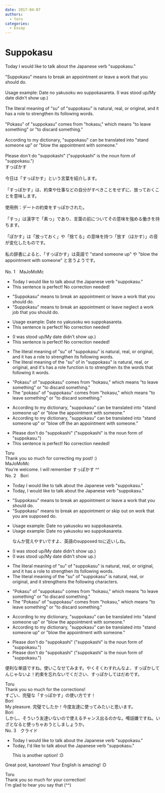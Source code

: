 ```yaml
---
date: 2017-04-07
authors:
  - toru
categories:
  - Essay
---
```


<h1 id="subject_show">Suppokasu</h1>
<div class="date" hidden>Apr 7, 2017 12:32</div>
<div id="post"><div id="body_show_ori">
Today I would like to talk about the Japanese verb "suppokasu."<br/><br/>"Suppokasu" means to break an appointment or leave a work that you should do.<br/><br/>Usage example: Date no yakusoku wo suppokasareta. (I was stood up/My date didn't show up.)<br/><br/>The literal meaning of "su" of "suppokasu" is natural, real, or original, and it has a role to strengthen its following words.<br/><br/>"Pokasu" of "suppokasu" comes from "hokasu," which means "to leave something" or "to discard something."<br/><br/>According to my dictionary, "suppokasu" can be translated into "stand someone up" or "blow the appointment with someone."<br/><br/>Please don't do "suppokashi" ("suppokashi" is the noun form of "suppokasu.")
</div></div>

<!-- more -->

<div id="post_ja"><div id="body_show_mo">
すっぽかす<br/><br/>今日は「すっぽかす」という言葉を紹介します。<br/><br/>「すっぽかす」は、約束や仕事などの自分がすべきことをせずに、放っておくことを意味します。<br/><br/>使用例：デートの約束をすっぽかされた。<br/><br/>「すっ」は漢字で「素っ」であり、言葉の前についてその意味を強める働きを持ちます。<br/><br/>「ぽかす」は「放っておく」や「捨てる」の意味を持つ「放す（ほかす）」の音が変化したものです。<br/><br/>私の辞書によると、「すっぽかす」は英語で "stand someone up" や "blow the appointment with someone" と言うようです。<br/><br/>
</div></div>
<div id="block"><div class="first_name"> No. 1　<span class="just_name">MaJoMoMc</span></div><div id="block2">
<ul class="correction_field">
<li class="incorrect">Today I would like to talk about the Japanese verb "suppokasu."</li>
<li class="corrected perfect">This sentence is perfect! No correction needed!</li>
</ul>
<ul class="correction_field">
<li class="incorrect">"Suppokasu" means to break an appointment or leave a work that you should do.</li>
<li class="corrected correct">
"Suppokasu" means to break an appointment or <span class="sline">leave </span><span class="f_blue">neglect </span>a <span class="sline">work</span><span class="f_blue"> job</span> that you should do.
</li>
</ul>
<ul class="correction_field">
<li class="incorrect">Usage example: Date no yakusoku wo suppokasareta.</li>
<li class="corrected perfect">This sentence is perfect! No correction needed!</li>
</ul>
<ul class="correction_field">
<li class="incorrect">(I was stood up/My date didn't show up.)</li>
<li class="corrected perfect">This sentence is perfect! No correction needed!</li>
</ul>
<ul class="correction_field">
<li class="incorrect">The literal meaning of "su" of "suppokasu" is natural, real, or original, and it has a role to strengthen its following words.</li>
<li class="corrected correct">
The literal meaning of <span class="f_blue">the </span>"su" <span class="sline">of </span><span class="f_blue">in </span>"suppokasu" is natural, real, or original, and <span class="f_blue">it's </span><span class="sline">has a role</span> <span class="f_blue">function is</span> to strengthen <span class="sline">its </span><span class="f_blue">the words</span> that follow<span class="sline">ing</span> it <span class="sline">words</span>.
</li>
</ul>
<ul class="correction_field">
<li class="incorrect">"Pokasu" of "suppokasu" comes from "hokasu," which means "to leave something" or "to discard something."</li>
<li class="corrected correct">
<span class="f_blue">The </span>"<span class="f_blue">p</span>okasu" of "suppokasu" comes from "hokasu," which means "to leave something" or "to discard something."
</li>
</ul>
<ul class="correction_field">
<li class="incorrect">According to my dictionary, "suppokasu" can be translated into "stand someone up" or "blow the appointment with someone."</li>
<li class="corrected correct">
According to my dictionary, "suppokasu" can be translated into "stand someone up" or "blow <span class="f_blue">off </span><span class="sline">the </span><span class="f_blue">an </span>appointment with someone."
</li>
</ul>
<ul class="correction_field">
<li class="incorrect">Please don't do "suppokashi" ("suppokashi" is the noun form of "suppokasu.")</li>
<li class="corrected perfect">This sentence is perfect! No correction needed!</li>
</ul>
</div><div class="name"><span class="just_name">Toru</span><br>
Thank you so much for correcting my post! :)
</div>
<div class="name"><span class="just_name">MaJoMoMc</span><br>
You're welcome. I will remember すっぽかす ^^
</div>
</div>
<div id="block"><div class="first_name"> No. 2　<span class="just_name">Bori</span></div><div id="block2">
<ul class="correction_field">
<li class="incorrect">Today I would like to talk about the Japanese verb "suppokasu."</li>
<li class="corrected correct">
Today, I would like to talk about the Japanese verb "suppokasu."
</li>
</ul>
<ul class="correction_field">
<li class="incorrect">"Suppokasu" means to break an appointment or leave a work that you should do.</li>
<li class="corrected correct">
"Suppokasu" means to break an appointment or skip out on work that you are supposed do.
</li>
</ul>
<ul class="correction_field">
<li class="incorrect">Usage example: Date no yakusoku wo suppokasareta.</li>
<li class="corrected correct">
Usage example: Date no yakusoku wo suppokasareta.
<p class="correction_comment">なんか覚えやすいですよ、英語のsupposed toに近いしね。</p>
</li>
</ul>
<ul class="correction_field">
<li class="incorrect">(I was stood up/My date didn't show up.)</li>
<li class="corrected correct">
(I was stood up/My date didn't show up.)
</li>
</ul>
<ul class="correction_field">
<li class="incorrect">The literal meaning of "su" of "suppokasu" is natural, real, or original, and it has a role to strengthen its following words.</li>
<li class="corrected correct">
The literal meaning of the "su" of "suppokasu" is natural, real, or original, and it strengthens the following characters.
</li>
</ul>
<ul class="correction_field">
<li class="incorrect">"Pokasu" of "suppokasu" comes from "hokasu," which means "to leave something" or "to discard something."</li>
<li class="corrected correct">
The "Pokasu" of "suppokasu" comes from "hokasu," which means "to leave something" or "to discard something."
</li>
</ul>
<ul class="correction_field">
<li class="incorrect">According to my dictionary, "suppokasu" can be translated into "stand someone up" or "blow the appointment with someone."</li>
<li class="corrected correct">
According to my dictionary, "suppokasu" can be translated into "stand someone up" or "blow the appointment with someone."
</li>
</ul>
<ul class="correction_field">
<li class="incorrect">Please don't do "suppokashi" ("suppokashi" is the noun form of "suppokasu.")</li>
<li class="corrected correct">
Please don't do "suppokashi" ("suppokashi" is the noun form of "suppokasu.")
</li>
</ul>
<p class="comment_small">
 便利な単語ですね。使いこなせてみます。やくそくわすれんなよ、すっぽかしてんじゃないよ！約束を忘れないでください、すっぽかしてはだめです。
</p>

</div><div class="name"><span class="just_name">Toru</span><br>
Thank you so much for the corrections!<br/>すごい、完璧な「すっぽかす」の使い方です！
</div>
<div class="name"><span class="just_name">Bori</span><br>
My pleasure. 完璧でしたか！今度友達に使ってみたいと思います。
</div>
<div class="name"><span class="just_name">Bori</span><br>
しかし、そういう友達いないので使えるチャンス出るのかな。噂話嫌ですね。いざとなると使っちゃおうとしましょうか。
</div>
</div>
<div id="block"><div class="first_name"> No. 3　<span class="just_name">クライド</span></div><div id="block2">
<ul class="correction_field">
<li class="incorrect">Today I would like to talk about the Japanese verb "suppokasu."</li>
<li class="corrected correct">
Today, <span class="f_blue">I'd like</span> to talk about the Japanese verb "suppokasu."
<p class="correction_comment">This is another option! :D</p>
</li>
</ul>
<p class="comment_small">
 Great post, kanotown! Your English is amazing! :D
</p>

</div><div class="name"><span class="just_name">Toru</span><br>
Thank you so much for your correction!<br/>I'm glad to hear you say that (^^)
</div>
</div>
